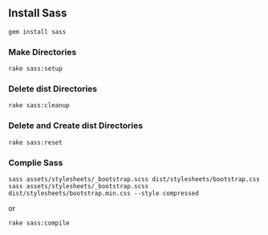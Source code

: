 ## Install Sass

```
gem install sass
```

### Make Directories

```
rake sass:setup
```

### Delete dist Directories

```
rake sass:cleanup
```

### Delete and Create dist Directories

```
rake sass:reset
```

### Complie Sass

```
sass assets/stylesheets/_bootstrap.scss dist/stylesheets/bootstrap.css
sass assets/stylesheets/_bootstrap.scss dist/stylesheets/bootstrap.min.css --style compressed
```
or
```
rake sass:compile
```
